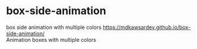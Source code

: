 # box-side-animation
box side animation with multiple colors
https://mdkawsardev.github.io/box-side-animation/
<br>
Animation boxes with multiple colors
